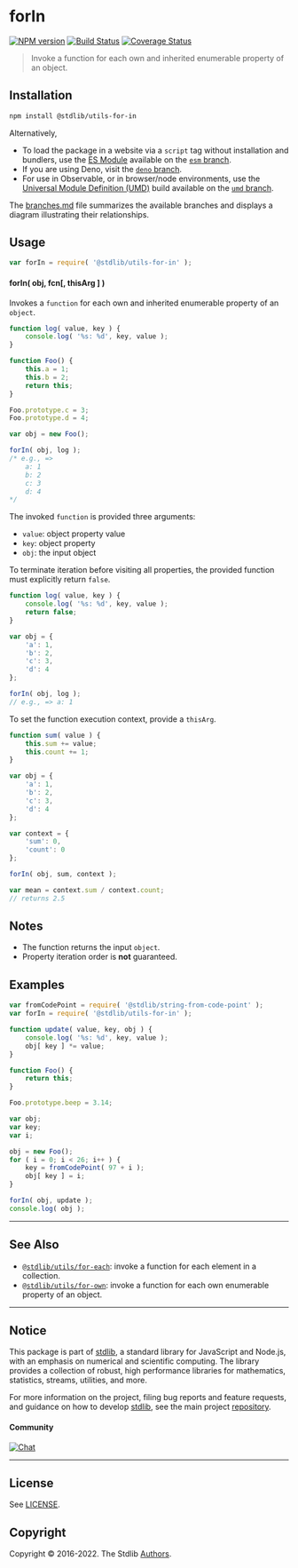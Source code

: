 <!--

@license Apache-2.0

Copyright (c) 2018 The Stdlib Authors.

Licensed under the Apache License, Version 2.0 (the "License");
you may not use this file except in compliance with the License.
You may obtain a copy of the License at

   http://www.apache.org/licenses/LICENSE-2.0

Unless required by applicable law or agreed to in writing, software
distributed under the License is distributed on an "AS IS" BASIS,
WITHOUT WARRANTIES OR CONDITIONS OF ANY KIND, either express or implied.
See the License for the specific language governing permissions and
limitations under the License.

-->

# forIn

[![NPM version][npm-image]][npm-url] [![Build Status][test-image]][test-url] [![Coverage Status][coverage-image]][coverage-url] <!-- [![dependencies][dependencies-image]][dependencies-url] -->

> Invoke a function for each own and inherited enumerable property of an object.

<!-- Section to include introductory text. Make sure to keep an empty line after the intro `section` element and another before the `/section` close. -->

<section class="intro">

</section>

<!-- /.intro -->

<!-- Package usage documentation. -->

<section class="installation">

## Installation

```bash
npm install @stdlib/utils-for-in
```

Alternatively,

-   To load the package in a website via a `script` tag without installation and bundlers, use the [ES Module][es-module] available on the [`esm` branch][esm-url].
-   If you are using Deno, visit the [`deno` branch][deno-url].
-   For use in Observable, or in browser/node environments, use the [Universal Module Definition (UMD)][umd] build available on the [`umd` branch][umd-url].

The [branches.md][branches-url] file summarizes the available branches and displays a diagram illustrating their relationships.

</section>

<section class="usage">

## Usage

```javascript
var forIn = require( '@stdlib/utils-for-in' );
```

#### forIn( obj, fcn\[, thisArg ] )

Invokes a `function` for each own and inherited enumerable property of an `object`.

```javascript
function log( value, key ) {
    console.log( '%s: %d', key, value );
}

function Foo() {
    this.a = 1;
    this.b = 2;
    return this;
}

Foo.prototype.c = 3;
Foo.prototype.d = 4;

var obj = new Foo();

forIn( obj, log );
/* e.g., =>
    a: 1
    b: 2
    c: 3
    d: 4
*/
```

The invoked `function` is provided three arguments:

-   `value`: object property value
-   `key`: object property
-   `obj`: the input object

To terminate iteration before visiting all properties, the provided function must explicitly return `false`.

```javascript
function log( value, key ) {
    console.log( '%s: %d', key, value );
    return false;
}

var obj = {
    'a': 1,
    'b': 2,
    'c': 3,
    'd': 4
};

forIn( obj, log );
// e.g., => a: 1
```

To set the function execution context, provide a `thisArg`.

```javascript
function sum( value ) {
    this.sum += value;
    this.count += 1;
}

var obj = {
    'a': 1,
    'b': 2,
    'c': 3,
    'd': 4
};

var context = {
    'sum': 0,
    'count': 0
};

forIn( obj, sum, context );

var mean = context.sum / context.count;
// returns 2.5
```

</section>

<!-- /.usage -->

<!-- Package usage notes. Make sure to keep an empty line after the `section` element and another before the `/section` close. -->

<section class="notes">

## Notes

-   The function returns the input `object`.
-   Property iteration order is **not** guaranteed.

</section>

<!-- /.notes -->

<!-- Package usage examples. -->

<section class="examples">

## Examples

<!-- eslint no-undef: "error" -->

```javascript
var fromCodePoint = require( '@stdlib/string-from-code-point' );
var forIn = require( '@stdlib/utils-for-in' );

function update( value, key, obj ) {
    console.log( '%s: %d', key, value );
    obj[ key ] *= value;
}

function Foo() {
    return this;
}

Foo.prototype.beep = 3.14;

var obj;
var key;
var i;

obj = new Foo();
for ( i = 0; i < 26; i++ ) {
    key = fromCodePoint( 97 + i );
    obj[ key ] = i;
}

forIn( obj, update );
console.log( obj );
```

</section>

<!-- /.examples -->

<!-- Section to include cited references. If references are included, add a horizontal rule *before* the section. Make sure to keep an empty line after the `section` element and another before the `/section` close. -->

<section class="references">

</section>

<!-- /.references -->

<!-- Section for related `stdlib` packages. Do not manually edit this section, as it is automatically populated. -->

<section class="related">

* * *

## See Also

-   <span class="package-name">[`@stdlib/utils/for-each`][@stdlib/utils/for-each]</span><span class="delimiter">: </span><span class="description">invoke a function for each element in a collection.</span>
-   <span class="package-name">[`@stdlib/utils/for-own`][@stdlib/utils/for-own]</span><span class="delimiter">: </span><span class="description">invoke a function for each own enumerable property of an object.</span>

</section>

<!-- /.related -->

<!-- Section for all links. Make sure to keep an empty line after the `section` element and another before the `/section` close. -->


<section class="main-repo" >

* * *

## Notice

This package is part of [stdlib][stdlib], a standard library for JavaScript and Node.js, with an emphasis on numerical and scientific computing. The library provides a collection of robust, high performance libraries for mathematics, statistics, streams, utilities, and more.

For more information on the project, filing bug reports and feature requests, and guidance on how to develop [stdlib][stdlib], see the main project [repository][stdlib].

#### Community

[![Chat][chat-image]][chat-url]

---

## License

See [LICENSE][stdlib-license].


## Copyright

Copyright &copy; 2016-2022. The Stdlib [Authors][stdlib-authors].

</section>

<!-- /.stdlib -->

<!-- Section for all links. Make sure to keep an empty line after the `section` element and another before the `/section` close. -->

<section class="links">

[npm-image]: http://img.shields.io/npm/v/@stdlib/utils-for-in.svg
[npm-url]: https://npmjs.org/package/@stdlib/utils-for-in

[test-image]: https://github.com/stdlib-js/utils-for-in/actions/workflows/test.yml/badge.svg?branch=main
[test-url]: https://github.com/stdlib-js/utils-for-in/actions/workflows/test.yml?query=branch:main

[coverage-image]: https://img.shields.io/codecov/c/github/stdlib-js/utils-for-in/main.svg
[coverage-url]: https://codecov.io/github/stdlib-js/utils-for-in?branch=main

<!--

[dependencies-image]: https://img.shields.io/david/stdlib-js/utils-for-in.svg
[dependencies-url]: https://david-dm.org/stdlib-js/utils-for-in/main

-->

[chat-image]: https://img.shields.io/gitter/room/stdlib-js/stdlib.svg
[chat-url]: https://gitter.im/stdlib-js/stdlib/

[stdlib]: https://github.com/stdlib-js/stdlib

[stdlib-authors]: https://github.com/stdlib-js/stdlib/graphs/contributors

[umd]: https://github.com/umdjs/umd
[es-module]: https://developer.mozilla.org/en-US/docs/Web/JavaScript/Guide/Modules

[deno-url]: https://github.com/stdlib-js/utils-for-in/tree/deno
[umd-url]: https://github.com/stdlib-js/utils-for-in/tree/umd
[esm-url]: https://github.com/stdlib-js/utils-for-in/tree/esm
[branches-url]: https://github.com/stdlib-js/utils-for-in/blob/main/branches.md

[stdlib-license]: https://raw.githubusercontent.com/stdlib-js/utils-for-in/main/LICENSE

<!-- <related-links> -->

[@stdlib/utils/for-each]: https://github.com/stdlib-js/utils-for-each

[@stdlib/utils/for-own]: https://github.com/stdlib-js/utils-for-own

<!-- </related-links> -->

</section>

<!-- /.links -->
